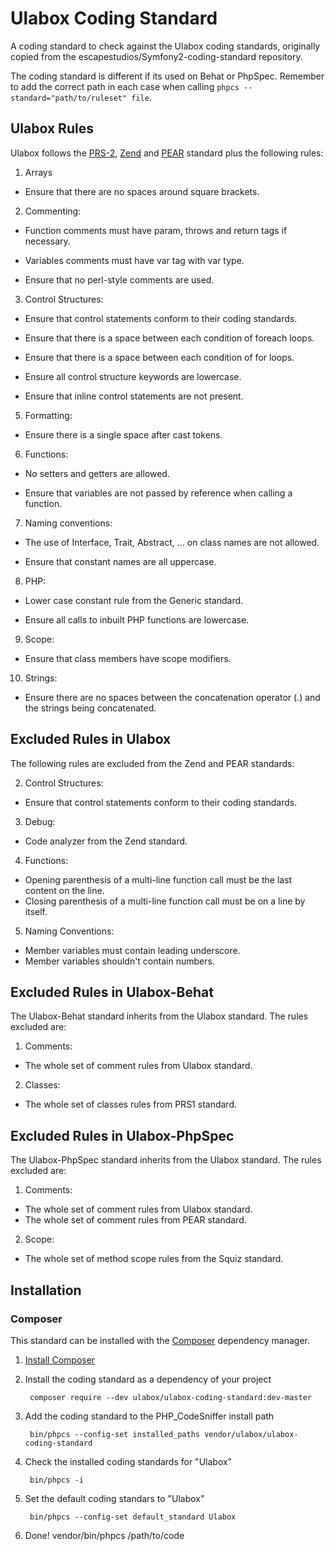 # Ulabox Coding Standard

A coding standard to check against the Ulabox coding standards, originally copied from the escapestudios/Symfony2-coding-standard repository.

The coding standard is different if its used on Behat or PhpSpec. Remember to add the correct path in each case when calling `phpcs --standard="path/to/ruleset" file`. 

##  Ulabox Rules

Ulabox follows the [PRS-2](https://github.com/squizlabs/PHP_CodeSniffer/tree/master/CodeSniffer/Standards/PSR2), [Zend](https://github.com/squizlabs/PHP_CodeSniffer/tree/master/CodeSniffer/Standards/Zend) and [PEAR](https://github.com/squizlabs/PHP_CodeSniffer/tree/master/CodeSniffer/Standards/PEAR) standard plus the following rules:

1. Arrays

  - Ensure that there are no spaces around square brackets.

2. Commenting:

  - Function comments must have param, throws and return tags if necessary.

  - Variables comments must have var tag with var type.

  - Ensure that no perl-style comments are used.

3. Control Structures:

  - Ensure that control statements conform to their coding standards.
        
  - Ensure that there is a space between each condition of foreach loops.
        
  - Ensure that there is a space between each condition of for loops.
        
  - Ensure all control structure keywords are lowercase.

  - Ensure that inline control statements are not present.

5. Formatting:

  - Ensure there is a single space after cast tokens.

6. Functions:

  - No setters and getters are allowed.
        
  - Ensure that variables are not passed by reference when calling a function.

7. Naming conventions:

  - The use of Interface, Trait, Abstract, ... on class names are not allowed.
        
  - Ensure that constant names are all uppercase.

8. PHP:

  - Lower case constant rule from the Generic standard.

  - Ensure all calls to inbuilt PHP functions are lowercase.

9. Scope:

  - Ensure that class members have scope modifiers.

10. Strings:

  - Ensure there are no spaces between the concatenation operator (.) and the strings being concatenated.

## Excluded Rules in Ulabox

The following rules are excluded from the Zend and PEAR standards:

2. Control Structures:

  - Ensure that control statements conform to their coding standards.

3. Debug:

  - Code analyzer from the Zend standard.

4. Functions:

  - Opening parenthesis of a multi-line function call must be the last content on the line.
  - Closing parenthesis of a multi-line function call must be on a line by itself.

5. Naming Conventions:

  - Member variables must contain leading underscore.
  - Member variables shouldn't contain numbers.

## Excluded Rules in Ulabox-Behat

The Ulabox-Behat standard inherits from the Ulabox standard. The rules excluded are:

1. Comments:

  - The whole set of comment rules from Ulabox standard.

2. Classes:

  - The whole set of classes rules from PRS1 standard.

## Excluded Rules in Ulabox-PhpSpec

The Ulabox-PhpSpec standard inherits from the Ulabox standard. The rules excluded are:

1. Comments:

  - The whole set of comment rules from Ulabox standard.
  - The whole set of comment rules from PEAR standard.

2. Scope:
  
  - The whole set of method scope rules from the Squiz standard.

## Installation

### Composer

This standard can be installed with the [Composer](https://getcomposer.org/) dependency manager.

1. [Install Composer](https://getcomposer.org/doc/00-intro.md)

2. Install the coding standard as a dependency of your project

        composer require --dev ulabox/ulabox-coding-standard:dev-master

3. Add the coding standard to the PHP_CodeSniffer install path

        bin/phpcs --config-set installed_paths vendor/ulabox/ulabox-coding-standard

5. Check the installed coding standards for "Ulabox"

        bin/phpcs -i

5. Set the default coding standars to "Ulabox"

        bin/phpcs --config-set default_standard Ulabox

6. Done!
        vendor/bin/phpcs /path/to/code

